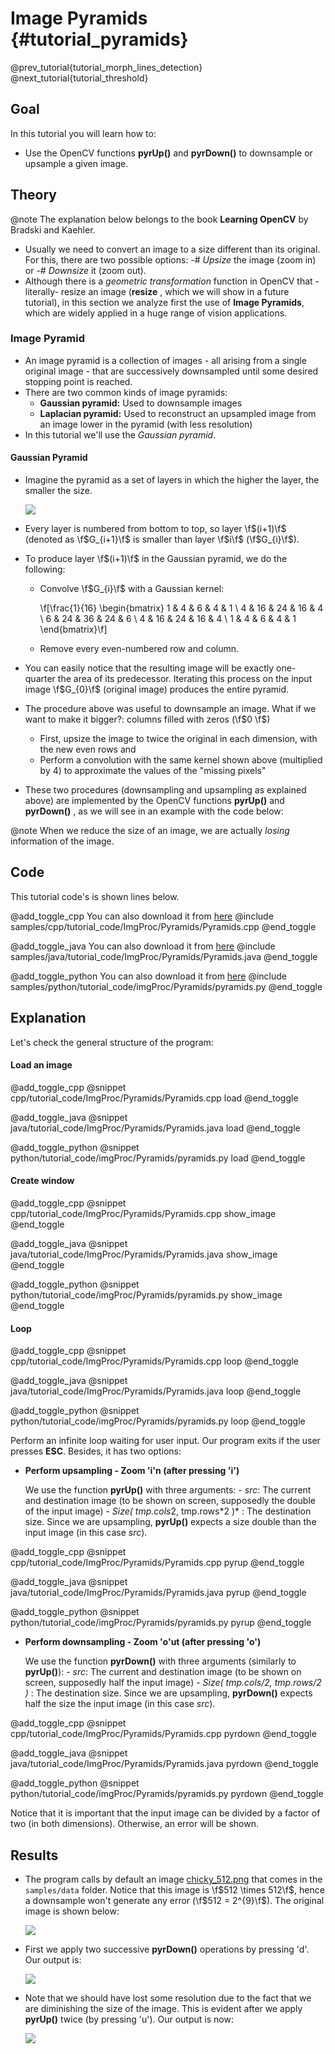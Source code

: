 Image Pyramids {#tutorial_pyramids}
==============

@prev_tutorial{tutorial_morph_lines_detection}
@next_tutorial{tutorial_threshold}

Goal
----

In this tutorial you will learn how to:

-   Use the OpenCV functions **pyrUp()** and **pyrDown()** to downsample or upsample a given
    image.

Theory
------

@note The explanation below belongs to the book **Learning OpenCV** by Bradski and Kaehler.

-   Usually we need to convert an image to a size different than its original. For this, there are
    two possible options:
    -#  *Upsize* the image (zoom in) or
    -#  *Downsize* it (zoom out).
-   Although there is a *geometric transformation* function in OpenCV that -literally- resize an
    image (**resize** , which we will show in a future tutorial), in this section we analyze
    first the use of **Image Pyramids**, which are widely applied in a huge range of vision
    applications.

### Image Pyramid

-   An image pyramid is a collection of images - all arising from a single original image - that are
    successively downsampled until some desired stopping point is reached.
-   There are two common kinds of image pyramids:
    -   **Gaussian pyramid:** Used to downsample images
    -   **Laplacian pyramid:** Used to reconstruct an upsampled image from an image lower in the
        pyramid (with less resolution)
-   In this tutorial we'll use the *Gaussian pyramid*.

#### Gaussian Pyramid

-   Imagine the pyramid as a set of layers in which the higher the layer, the smaller the size.

    ![](images/Pyramids_Tutorial_Pyramid_Theory.png)

-   Every layer is numbered from bottom to top, so layer \f$(i+1)\f$ (denoted as \f$G_{i+1}\f$ is smaller
    than layer \f$i\f$ (\f$G_{i}\f$).
-   To produce layer \f$(i+1)\f$ in the Gaussian pyramid, we do the following:
    -   Convolve \f$G_{i}\f$ with a Gaussian kernel:

        \f[\frac{1}{16} \begin{bmatrix} 1 & 4 & 6 & 4 & 1  \\ 4 & 16 & 24 & 16 & 4  \\ 6 & 24 & 36 & 24 & 6  \\ 4 & 16 & 24 & 16 & 4  \\ 1 & 4 & 6 & 4 & 1 \end{bmatrix}\f]

    -   Remove every even-numbered row and column.

-   You can easily notice that the resulting image will be exactly one-quarter the area of its
    predecessor. Iterating this process on the input image \f$G_{0}\f$ (original image) produces the
    entire pyramid.
-   The procedure above was useful to downsample an image. What if we want to make it bigger?:
    columns filled with zeros (\f$0 \f$)
    -   First, upsize the image to twice the original in each dimension, with the new even rows and
    -   Perform a convolution with the same kernel shown above (multiplied by 4) to approximate the
        values of the "missing pixels"
-   These two procedures (downsampling and upsampling as explained above) are implemented by the
    OpenCV functions **pyrUp()** and **pyrDown()** , as we will see in an example with the
    code below:

@note When we reduce the size of an image, we are actually *losing* information of the image.

Code
----

This tutorial code's is shown lines below.

@add_toggle_cpp
You can also download it from
[here](https://raw.githubusercontent.com/opencv/opencv/master/samples/cpp/tutorial_code/ImgProc/Pyramids/Pyramids.cpp)
@include samples/cpp/tutorial_code/ImgProc/Pyramids/Pyramids.cpp
@end_toggle

@add_toggle_java
You can also download it from
[here](https://raw.githubusercontent.com/opencv/opencv/master/samples/java/tutorial_code/ImgProc/Pyramids/Pyramids.java)
@include samples/java/tutorial_code/ImgProc/Pyramids/Pyramids.java
@end_toggle

@add_toggle_python
You can also download it from
[here](https://raw.githubusercontent.com/opencv/opencv/master/samples/python/tutorial_code/imgProc/Pyramids/pyramids.py)
@include samples/python/tutorial_code/imgProc/Pyramids/pyramids.py
@end_toggle

Explanation
-----------

Let's check the general structure of the program:

#### Load an image

@add_toggle_cpp
@snippet cpp/tutorial_code/ImgProc/Pyramids/Pyramids.cpp load
@end_toggle

@add_toggle_java
@snippet java/tutorial_code/ImgProc/Pyramids/Pyramids.java load
@end_toggle

@add_toggle_python
@snippet python/tutorial_code/imgProc/Pyramids/pyramids.py load
@end_toggle

#### Create window

@add_toggle_cpp
@snippet cpp/tutorial_code/ImgProc/Pyramids/Pyramids.cpp show_image
@end_toggle

@add_toggle_java
@snippet java/tutorial_code/ImgProc/Pyramids/Pyramids.java show_image
@end_toggle

@add_toggle_python
@snippet python/tutorial_code/imgProc/Pyramids/pyramids.py show_image
@end_toggle

#### Loop

@add_toggle_cpp
@snippet cpp/tutorial_code/ImgProc/Pyramids/Pyramids.cpp loop
@end_toggle

@add_toggle_java
@snippet java/tutorial_code/ImgProc/Pyramids/Pyramids.java loop
@end_toggle

@add_toggle_python
@snippet python/tutorial_code/imgProc/Pyramids/pyramids.py loop
@end_toggle

Perform an infinite loop waiting for user input.
Our program exits if the user presses **ESC**. Besides, it has two options:

-   **Perform upsampling - Zoom 'i'n (after pressing 'i')**

    We use the function **pyrUp()** with three arguments:
        -   *src*: The current and destination image (to be shown on screen, supposedly the double of the
            input image)
        -   *Size( tmp.cols*2, tmp.rows\*2 )* : The destination size. Since we are upsampling,
            **pyrUp()** expects a size double than the input image (in this case *src*).

@add_toggle_cpp
@snippet cpp/tutorial_code/ImgProc/Pyramids/Pyramids.cpp pyrup
@end_toggle

@add_toggle_java
@snippet java/tutorial_code/ImgProc/Pyramids/Pyramids.java pyrup
@end_toggle

@add_toggle_python
@snippet python/tutorial_code/imgProc/Pyramids/pyramids.py pyrup
@end_toggle

-   **Perform downsampling - Zoom 'o'ut (after pressing 'o')**

    We use the function **pyrDown()** with three arguments (similarly to **pyrUp()**):
            -   *src*: The current and destination image  (to be shown on screen, supposedly half the input
                image)
            -   *Size( tmp.cols/2, tmp.rows/2 )* : The destination size. Since we are upsampling,
                **pyrDown()** expects half the size the input image (in this case *src*).

@add_toggle_cpp
@snippet cpp/tutorial_code/ImgProc/Pyramids/Pyramids.cpp pyrdown
@end_toggle

@add_toggle_java
@snippet java/tutorial_code/ImgProc/Pyramids/Pyramids.java pyrdown
@end_toggle

@add_toggle_python
@snippet python/tutorial_code/imgProc/Pyramids/pyramids.py pyrdown
@end_toggle

Notice that it is important that the input image can be divided by a factor of two (in both dimensions).
Otherwise, an error will be shown.

Results
-------

-   The program calls by default an image [chicky_512.png](https://raw.githubusercontent.com/opencv/opencv/master/samples/data/chicky_512.png)
    that comes in the `samples/data` folder. Notice that this image is \f$512 \times 512\f$,
    hence a downsample won't generate any error (\f$512 = 2^{9}\f$). The original image is shown below:

    ![](images/Pyramids_Tutorial_Original_Image.jpg)

-   First we apply two successive **pyrDown()** operations by pressing 'd'. Our output is:

    ![](images/Pyramids_Tutorial_PyrDown_Result.jpg)

-   Note that we should have lost some resolution due to the fact that we are diminishing the size
    of the image. This is evident after we apply **pyrUp()** twice (by pressing 'u'). Our output
    is now:

    ![](images/Pyramids_Tutorial_PyrUp_Result.jpg)
